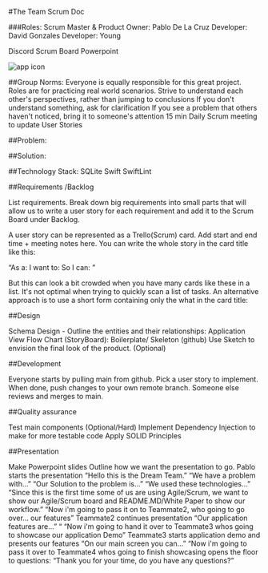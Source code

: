 #The Team Scrum Doc

###Roles:
Scrum Master & Product Owner: Pablo De La Cruz
Developer: David Gonzales 
Developer: Young 

Discord
Scrum Board
Powerpoint



![app icon](https://i.ibb.co/m57j04R/appIcon.png)


##Group Norms:
Everyone is equally responsible for this great project. Roles are for practicing real world scenarios. 
Strive to understand each other's perspectives, rather than jumping to conclusions
If you don't understand something, ask for clarification
If you see a problem that others haven't noticed, bring it to someone's attention
15 min Daily Scrum meeting to update User Stories


##Problem:

##Solution:

##Technology Stack:
SQLite
Swift
SwiftLint 


##Requirements /Backlog


List requirements. Break down big requirements into small parts that will allow us to write a user story for each requirement and add it to the Scrum Board under Backlog. 

A user story can be represented as a Trello(Scrum) card. Add start and end time + meeting notes here. You can write the whole story in the card title like this:

“As a: <role> I want to: <function-description> So I can: <value-statement>”

But this can look a bit crowded when you have many cards like these in a list. It's not optimal when trying to quickly scan a list of tasks. An alternative approach is to use a short form containing only the what in the card title: 


##Design

Schema Design - Outline the entities and their relationships:
Application View Flow Chart (StoryBoard):
Boilerplate/ Skeleton (github) 
Use Sketch to envision the final look of the product. (Optional)


##Development


Everyone starts by pulling main from github.
Pick a user story to implement.
When done, push changes to your own remote branch.
Someone else reviews and merges to main. 


##Quality assurance


Test main components 
(Optional/Hard) Implement Dependency Injection to make for more testable code
Apply SOLID Principles



##Presentation


Make Powerpoint slides 
Outline how we want the presentation to go.
Pablo starts the presentation
“Hello this is the Dream Team.”
“We have a problem with…”
“Our Solution to the problem is…”
“We used these technologies…”
“Since this is the first time some of us are using Agile/Scrum, we want to show our Agile/Scrum board and README.MD/White Paper to show our workflow.” 
“Now i'm going to pass it on to Teammate2, who going to go over… our features”
Teammate2 continues presentation
“Our application features are…”
“
“Now i'm going to hand it over to Teammate3 whos going to showcase our application Demo”
Teammate3 starts application demo and presents our features
“On our main screen you can…”
“Now i'm going to pass it over to Teammate4 whos going to finish showcasing 
opens the floor to questions: “Thank you for your time, do you have any questions?”


